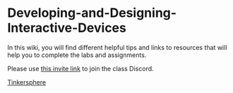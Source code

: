 # Developing-and-Designing-Interactive-Devices

In this wiki, you will find different helpful tips and links to resources that will help you to complete the labs and assignments.

Please use [this invite link](https://discord.gg/ggA9uU) to join the class Discord.

[Tinkersphere](http://tinkersphere.com)

